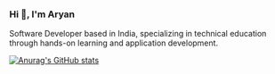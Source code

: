 ### Hi 👋, I'm Aryan

Software Developer based in India, specializing in technical education through hands-on learning and application development.

[![Anurag's GitHub stats](https://github-readme-stats.vercel.app/api?username=aryan-who-codes)](https://github.com/anuraghazra/github-readme-stats)
